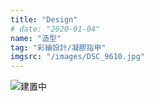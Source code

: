 ```yaml
---
title: "Design"
# date: "2020-01-04"
name: "造型"
tag: "彩繪設計/凝膠指甲"
imgsrc: "/images/DSC_9610.jpg"
---
```


![建置中](https://www.lilyhouse.com.tw/wp-content/uploads/2016/06/%E9%A0%81%E9%9D%A2%E5%BB%BA%E6%A7%8B%E4%B8%AD-01-1.png)
